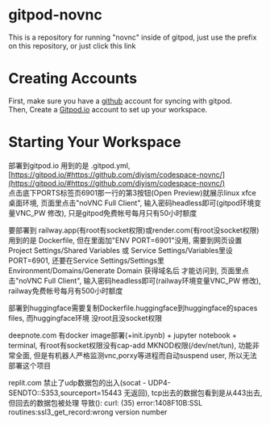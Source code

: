 # gitpod-novnc
This is a repository for running "novnc" inside of gitpod, just use the prefix on this repository, or just click this link   
# Creating Accounts  
First, make sure you have a [github](https://github.com/join?ref_cta=Sign+up&ref_loc=header+logged+out&ref_page=%2F&source=header-home) account for syncing with gitpod.  
Then, Create a [Gitpod.io](https://gitpod.io/login/) account to set up your workspace.  
# Starting Your Workspace
部署到gitpod.io 用到的是 .gitpod.yml,
[https://gitpod.io/#https://github.com/diyism/codespace-novnc/](https://gitpod.io/#https://github.com/diyism/codespace-novnc/)  
点击底下PORTS标签页6901那一行的第3按钮(Open Preview)就展示linux xfce桌面环境, 页面里点击"noVNC Full Client", 输入密码headless即可(gitpod环境变量VNC_PW 修改), 只是gitpod免费帐号每月只有50小时额度

要部署到 railway.app(有root有socket权限)或render.com(有root没socket权限) 用到的是 Dockerfile, 但在里面加"ENV PORT=6901"没用, 需要到网页设置 Project Settings/Shared Variables 或 Service Settings/Variables里设PORT=6901, 还要在Service Settings/Settings里Environment/Domains/Generate Domain 获得域名后 才能访问到, 页面里点击"noVNC Full Client", 输入密码headless即可(railway环境变量VNC_PW 修改), railway免费帐号每月有500小时额度

部署到huggingface需要复制Dockerfile.huggingface到huggingface的spaces files, 而huggingface环境 没root且没socket权限

deepnote.com 有docker image部署(+init.ipynb) + jupyter notebook + terminal, 有root有socket权限没有cap-add MKNOD权限(/dev/net/tun), 功能非常全面, 但是有机器人严格监测vnc,porxy等进程而自动suspend user, 所以无法部署这个项目

replit.com   禁止了udp数据包的出入(socat - UDP4-SENDTO:<source port detection server>:5353,sourceport=15443 无返回), tcp出去的数据包看到是从443出去, 但回去的数据包被处理 导致(): curl: (35) error:1408F10B:SSL routines:ssl3_get_record:wrong version number
